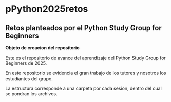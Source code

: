 # pPython2025retos

## Retos planteados por el Python Study Group for Beginners

**Objeto de creacion del repositorio**

Este es el repositorio de avance del aprendizaje del Python Study Group for Beginners de 2025.

En este repositorio se evidencia el gran trabajo de los tutores y nosotros los estudiantes del grupo. 

La estructura corresponde a una carpeta por cada sesion, dentro del cual se pondran los archivos.
